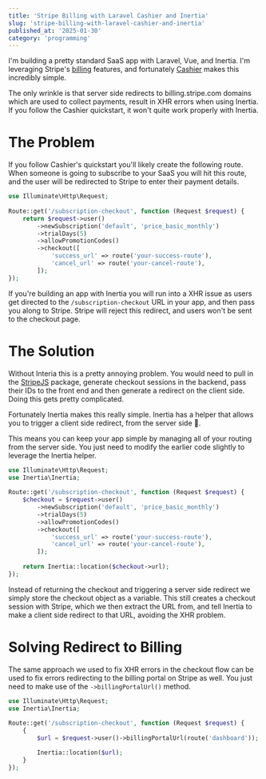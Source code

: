 ```yaml
---
title: 'Stripe Billing with Laravel Cashier and Inertia'
slug: 'stripe-billing-with-laravel-cashier-and-inertia'
published_at: '2025-01-30'
category: 'programming'
---
```


I'm building a pretty standard SaaS app with Laravel, Vue, and Inertia. I'm leveraging Stripe's [billing](https://stripe.com/en-ca/billing) features, and fortunately [Cashier](https://laravel.com/docs/11.x/billing) makes this incredibly simple.

The only wrinkle is that server side redirects to billing.stripe.com domains which are used to collect payments, result in XHR errors when using Inertia. If you follow the Cashier quickstart, it won't quite work properly with Inertia.

# The Problem

If you follow Cashier's quickstart you'll likely create the following route. When someone is going to subscribe to your SaaS you will hit this route, and the user will be redirected to Stripe to enter their payment details.

``` php
use Illuminate\Http\Request;
 
Route::get('/subscription-checkout', function (Request $request) {
    return $request->user()
        ->newSubscription('default', 'price_basic_monthly')
        ->trialDays(5)
        ->allowPromotionCodes()
        ->checkout([
            'success_url' => route('your-success-route'),
            'cancel_url' => route('your-cancel-route'),
        ]);
});
```

If you're building an app with Inertia you will run into a XHR issue as users get directed to the `/subscription-checkout` URL in your app, and then pass you along to Stripe. Stripe will reject this redirect, and users won't be sent to the checkout page.

# The Solution

Without Interia this is a pretty annoying problem. You would need to pull in the [StripeJS](https://docs.stripe.com/js) package, generate checkout sessions in the backend, pass their IDs to the front end and then generate a redirect on the client side. Doing this gets pretty complicated.

Fortunately Inertia makes this really simple. Inertia has a helper that allows you to trigger a client side redirect, from the server side 🤯.

This means you can keep your app simple by managing all of your routing from the server side. You just need to modify the earlier code slightly to leverage the Inertia helper.

``` php
use Illuminate\Http\Request;
use Inertia\Inertia;
 
Route::get('/subscription-checkout', function (Request $request) {
    $checkout = $request->user()
        ->newSubscription('default', 'price_basic_monthly')
        ->trialDays(5)
        ->allowPromotionCodes()
        ->checkout([
            'success_url' => route('your-success-route'),
            'cancel_url' => route('your-cancel-route'),
        ]);
    
    return Inertia::location($checkout->url);
});
```

Instead of returning the checkout and triggering a server side redirect we simply store the checkout object as a variable. This still creates a checkout session with Stripe, which we then extract the URL from, and tell Inertia to make a client side redirect to that URL, avoiding the XHR problem.

# Solving Redirect to Billing

The same approach we used to fix XHR errors in the checkout flow can be used to fix errors redirecting to the billing portal on Stripe as well. You just need to make use of the `->billingPortalUrl()` method.

``` php
use Illuminate\Http\Request;
use Inertia\Inertia;
 
Route::get('/subscription-checkout', function (Request $request) {
    {
        $url = $request->user()->billingPortalUrl(route('dashboard'));

        Inertia::location($url);
    }
});
```
